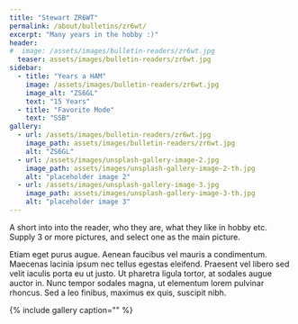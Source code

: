 ```yaml
---
title: "Stewart ZR6WT"
permalink: /about/bulletins/zr6wt/
excerpt: "Many years in the hobby :)"
header:
#  image: /assets/images/bulletin-readers/zr6wt.jpg
  teaser: assets/images/bulletin-readers/zr6wt.jpg
sidebar:
  - title: "Years a HAM"
    image: /assets/images/bulletin-readers/zr6wt.jpg
    image_alt: "ZS6GL"
    text: "15 Years"
  - title: "Favorite Mode" 
    text: "SSB"
gallery:
  - url: /assets/images/bulletin-readers/zr6wt.jpg
    image_path: assets/images/bulletin-readers/zr6wt.jpg
    alt: "ZS6GL"
  - url: /assets/images/unsplash-gallery-image-2.jpg
    image_path: assets/images/unsplash-gallery-image-2-th.jpg
    alt: "placeholder image 2"
  - url: /assets/images/unsplash-gallery-image-3.jpg
    image_path: assets/images/unsplash-gallery-image-3-th.jpg
    alt: "placeholder image 3"
---
```


A short into into the reader, who they are, what they like in hobby etc.
Supply 3 or more pictures, and select one as the main picture. 

Etiam eget purus augue. Aenean faucibus vel mauris a condimentum. Maecenas lacinia ipsum nec tellus egestas eleifend. Praesent vel libero sed velit iaculis porta eu ut justo. Ut pharetra ligula tortor, at sodales augue auctor in. Nunc tempor sodales magna, ut elementum lorem pulvinar rhoncus. Sed a leo finibus, maximus ex quis, suscipit nibh.

{% include gallery caption="" %}
